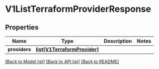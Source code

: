 # V1ListTerraformProviderResponse

## Properties
Name | Type | Description | Notes
------------ | ------------- | ------------- | -------------
**providers** | [**list[V1TerraformProvider]**](V1TerraformProvider.md) |  | 

[[Back to Model list]](../vela-client/README.md#documentation-for-models) [[Back to API list]](../vela-client/README.md#documentation-for-api-endpoints) [[Back to README]](../vela-client/README.md)

